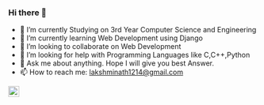 ### Hi there 👋

- 🔭 I’m currently Studying on 3rd Year Computer Science and Engineering
- 🌱 I’m currently learning Web Development using Django
- 👯 I’m looking to collaborate on Web Development
- 🤔 I’m looking for help with Programming Languages like C,C++,Python
- 💬 Ask me about anything. Hope I will give you best Answer.
- 📫 How to reach me: lakshminath1214@gmail.com

<a href="#">
  <img align="left" alt="Anil Kumar Teegala | Twitter" width="22px" src="https://cdn.jsdelivr.net/npm/simple-icons@v3/icons/facebook.svg" />
</a>


